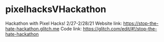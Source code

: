 # pixelhacksVHackathon
Hackathon with Pixel Hacks! 2/27-2/28/21
Website link: https://stop-the-hate-hackathon.glitch.me
Code link: https://glitch.com/edit/#!/stop-the-hate-hackathon
